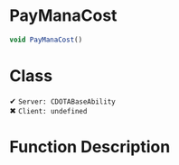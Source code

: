 # PayManaCost
```js
void PayManaCost()
```
# Class
✔ `Server: CDOTABaseAbility`  
✖ `Client: undefined`  

# Function Description

